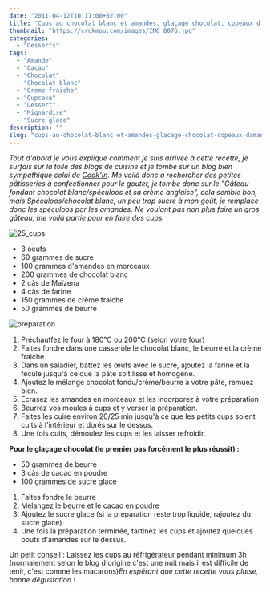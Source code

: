 ```yaml
---
date: "2011-04-12T10:11:00+02:00"
title: "Cups au chocolat blanc et amandes, glaçage chocolat, copeaux d'amandes"
thumbnail: "https://crokmou.com/images/IMG_8076.jpg"
categories:
  - "Desserts"
tags:
  - "Amande"
  - "Cacao"
  - "Chocolat"
  - "Chocolat blanc"
  - "Creme fraiche"
  - "Cupcake"
  - "Dessert"
  - "Mignardise"
  - "Sucre glace"
description: ""
slug: "cups-au-chocolat-blanc-et-amandes-glacage-chocolat-copeaux-damandes"
---
```




_Tout d'abord je vous explique comment je suis arrivée à cette recette, je surfais sur la toile des blogs de cuisine et je tombe sur un blog bien sympathique celui de [Cook'In](http://cookin.over-blog.com/210-index.html). Me voilà donc a rechercher des petites pâtisseries à confectionner pour le gouter, je tombe donc sur le "Gâteau fondant chocolat blanc/spéculoos et sa crème anglaise", cela semble bon, mais Spéculoos/chocolat blanc, un peu trop sucré à mon goût, je remplace donc les spéculoos par les amandes. Ne voulant pas non plus faire un gros gâteau, me voilà partie pour en faire des cups._<a name="more"></a>

![25_cups](http://storage.canalblog.com/59/56/825568/62416357_p.jpeg)

*   3 oeufs
*   60 grammes de sucre
*   100 grammes d'amandes en morceaux
*   200 grammes de chocolat blanc
*   2 càs de Maïzena
*   4 càs de farine
*   150 grammes de crème fraiche
*   50 grammes de beurre

![preparation](http://storage.canalblog.com/44/86/825568/62416386_p.jpeg)

1.  Préchauffez le four à 180°C ou 200°C (selon votre four)
2.  Faites fondre dans une casserole le chocolat blanc, le beurre et la crème fraiche.
3.  Dans un saladier, battez les œufs avec le sucre, ajoutez la farine et la fécule jusqu'à ce que la pâte soit lisse et homogène.
4.  Ajoutez le mélange chocolat fondu/crème/beurre à votre pâte, remuez bien.
5.  Ecrasez les amandes en morceaux et les incorporez à votre préparation
6.  Beurrez vos moules à cups et y verser la préparation.
7.  Faites les cuire environ 20/25 min jusqu'à ce que les petits cups soient cuits à l'intérieur et dorés sur le dessus.
8.  Une fois cuits, démoulez les cups et les laisser refroidir.

**Pour le glaçage chocolat (le premier pas forcément le plus réussit) :**

*   50 grammes de beurre
*   3 càs de cacao en poudre
*   100 grammes de sucre glace

1.  Faites fondre le beurre
2.  Mélangez le beurre et le cacao en poudre
3.  Ajoutez le sucre glace (si la préparation reste trop liquide, rajoutez du sucre glace)
4.  Une fois la préparation terminée, tartinez les cups et ajoutez quelques bouts d'amandes sur le dessus.

<span style="line-height: 115%;">Un petit conseil : Laissez les cups au réfrigérateur pendant minimum 3h (normalement selon le blog d'origine c'est une nuit mais il est difficile de tenir, c'est comme les macarons)</span>_En espérant que cette recette vous plaise, bonne dégustation !_